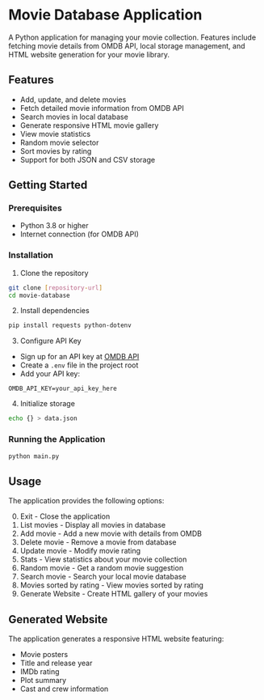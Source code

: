 # Movie Database Application

A Python application for managing your movie collection. Features include fetching movie details from OMDB API, local storage management, and HTML website generation for your movie library.

## Features

- Add, update, and delete movies
- Fetch detailed movie information from OMDB API
- Search movies in local database
- Generate responsive HTML movie gallery
- View movie statistics
- Random movie selector
- Sort movies by rating
- Support for both JSON and CSV storage

## Getting Started

### Prerequisites

- Python 3.8 or higher
- Internet connection (for OMDB API)

### Installation

1. Clone the repository
```bash
git clone [repository-url]
cd movie-database
```

2. Install dependencies
```bash
pip install requests python-dotenv
```

3. Configure API Key
- Sign up for an API key at [OMDB API](http://www.omdbapi.com/)
- Create a `.env` file in the project root
- Add your API key:
```
OMDB_API_KEY=your_api_key_here
```

4. Initialize storage
```bash
echo {} > data.json
```

### Running the Application

```bash
python main.py
```

## Usage

The application provides the following options:

0. Exit - Close the application
1. List movies - Display all movies in database
2. Add movie - Add a new movie with details from OMDB
3. Delete movie - Remove a movie from database
4. Update movie - Modify movie rating
5. Stats - View statistics about your movie collection
6. Random movie - Get a random movie suggestion
7. Search movie - Search your local movie database
8. Movies sorted by rating - View movies sorted by rating
9. Generate Website - Create HTML gallery of your movies


## Generated Website

The application generates a responsive HTML website featuring:
- Movie posters
- Title and release year
- IMDb rating
- Plot summary
- Cast and crew information

